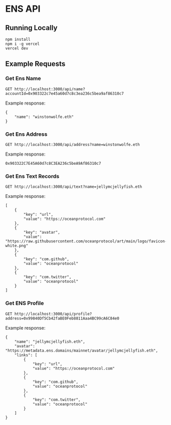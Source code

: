 # ENS API

## Running Locally

```
npm install
npm i -g vercel
vercel dev
```

## Example Requests

### Get Ens Name

```
GET http://localhost:3000/api/name?accountId=0x903322c7e45a60d7c8c3ea236c5bea9af86310c7
```

Example response:

```
{
    "name": "winstonwolfe.eth"
}
```

### Get Ens Address

```
GET http://localhost:3000/api/address?name=winstonwolfe.eth
```

Example response:

```
0x903322C7E45A60d7c8C3EA236c5beA9Af86310c7
```

### Get Ens Text Records

```
GET http://localhost:3000/api/text?name=jellymcjellyfish.eth
```

Example response:

```
[
    {
        "key": "url",
        "value": "https://oceanprotocol.com"
    },
    {
        "key": "avatar",
        "value": "https://raw.githubusercontent.com/oceanprotocol/art/main/logo/favicon-white.png"
    },
    {
        "key": "com.github",
        "value": "oceanprotocol"
    },
    {
        "key": "com.twitter",
        "value": "oceanprotocol"
    }
]
```

### Get ENS Profile

```
GET http://localhost:3000/api/profile?address=0x99840Df5Cb42faBE0Feb8811Aaa4BC99cA6C84e0
```

Example response:

```
{
    "name": "jellymcjellyfish.eth",
    "avatar": "https://metadata.ens.domains/mainnet/avatar/jellymcjellyfish.eth",
    "links": [
        {
            "key": "url",
            "value": "https://oceanprotocol.com"
        },
        {
            "key": "com.github",
            "value": "oceanprotocol"
        },
        {
            "key": "com.twitter",
            "value": "oceanprotocol"
        }
    ]
}
```
